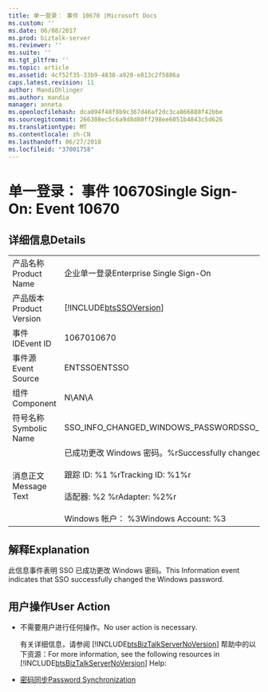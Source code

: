 ```yaml
---
title: 单一登录： 事件 10670 |Microsoft Docs
ms.custom: ''
ms.date: 06/08/2017
ms.prod: biztalk-server
ms.reviewer: ''
ms.suite: ''
ms.tgt_pltfrm: ''
ms.topic: article
ms.assetid: 4cf52f35-33b9-4838-a920-e813c2f5886a
caps.latest.revision: 11
author: MandiOhlinger
ms.author: mandia
manager: anneta
ms.openlocfilehash: dca094f48f8b9c367d46af2dc3ca866888f42bbe
ms.sourcegitcommit: 266308ec5c6a9d8d80ff298ee6051b4843c5d626
ms.translationtype: MT
ms.contentlocale: zh-CN
ms.lasthandoff: 06/27/2018
ms.locfileid: "37001758"
---
```

# <a name="single-sign-on-event-10670"></a><span data-ttu-id="0a142-102">单一登录： 事件 10670</span><span class="sxs-lookup"><span data-stu-id="0a142-102">Single Sign-On: Event 10670</span></span>
## <a name="details"></a><span data-ttu-id="0a142-103">详细信息</span><span class="sxs-lookup"><span data-stu-id="0a142-103">Details</span></span>  

|                 |                                                                                                                                      |
|-----------------|--------------------------------------------------------------------------------------------------------------------------------------|
|  <span data-ttu-id="0a142-104">产品名称</span><span class="sxs-lookup"><span data-stu-id="0a142-104">Product Name</span></span>   |                                                      <span data-ttu-id="0a142-105">企业单一登录</span><span class="sxs-lookup"><span data-stu-id="0a142-105">Enterprise Single Sign-On</span></span>                                                       |
| <span data-ttu-id="0a142-106">产品版本</span><span class="sxs-lookup"><span data-stu-id="0a142-106">Product Version</span></span> |                                      [!INCLUDE[btsSSOVersion](../includes/btsssoversion-md.md)]                                      |
|    <span data-ttu-id="0a142-107">事件 ID</span><span class="sxs-lookup"><span data-stu-id="0a142-107">Event ID</span></span>     |                                                                <span data-ttu-id="0a142-108">10670</span><span class="sxs-lookup"><span data-stu-id="0a142-108">10670</span></span>                                                                 |
|  <span data-ttu-id="0a142-109">事件源</span><span class="sxs-lookup"><span data-stu-id="0a142-109">Event Source</span></span>   |                                                                <span data-ttu-id="0a142-110">ENTSSO</span><span class="sxs-lookup"><span data-stu-id="0a142-110">ENTSSO</span></span>                                                                |
|    <span data-ttu-id="0a142-111">组件</span><span class="sxs-lookup"><span data-stu-id="0a142-111">Component</span></span>    |                                                                 <span data-ttu-id="0a142-112">N\A</span><span class="sxs-lookup"><span data-stu-id="0a142-112">N\A</span></span>                                                                  |
|  <span data-ttu-id="0a142-113">符号名称</span><span class="sxs-lookup"><span data-stu-id="0a142-113">Symbolic Name</span></span>  |                                                  <span data-ttu-id="0a142-114">SSO_INFO_CHANGED_WINDOWS_PASSWORD</span><span class="sxs-lookup"><span data-stu-id="0a142-114">SSO_INFO_CHANGED_WINDOWS_PASSWORD</span></span>                                                   |
|  <span data-ttu-id="0a142-115">消息正文</span><span class="sxs-lookup"><span data-stu-id="0a142-115">Message Text</span></span>   | <span data-ttu-id="0a142-116">已成功更改 Windows 密码。%r</span><span class="sxs-lookup"><span data-stu-id="0a142-116">Successfully changed the Windows password.%r</span></span><br /><br /> <span data-ttu-id="0a142-117">跟踪 ID: %1 %r</span><span class="sxs-lookup"><span data-stu-id="0a142-117">Tracking ID: %1%r</span></span><br /><br /> <span data-ttu-id="0a142-118">适配器: %2 %r</span><span class="sxs-lookup"><span data-stu-id="0a142-118">Adapter: %2%r</span></span><br /><br /> <span data-ttu-id="0a142-119">Windows 帐户： %3</span><span class="sxs-lookup"><span data-stu-id="0a142-119">Windows Account: %3</span></span> |

## <a name="explanation"></a><span data-ttu-id="0a142-120">解释</span><span class="sxs-lookup"><span data-stu-id="0a142-120">Explanation</span></span>  
 <span data-ttu-id="0a142-121">此信息事件表明 SSO 已成功更改 Windows 密码。</span><span class="sxs-lookup"><span data-stu-id="0a142-121">This Information event indicates that SSO successfully changed the Windows password.</span></span>  

## <a name="user-action"></a><span data-ttu-id="0a142-122">用户操作</span><span class="sxs-lookup"><span data-stu-id="0a142-122">User Action</span></span>  

- <span data-ttu-id="0a142-123">不需要用户进行任何操作。</span><span class="sxs-lookup"><span data-stu-id="0a142-123">No user action is necessary.</span></span>  

  <span data-ttu-id="0a142-124">有关详细信息，请参阅 [!INCLUDE[btsBizTalkServerNoVersion](../includes/btsbiztalkservernoversion-md.md)] 帮助中的以下资源：</span><span class="sxs-lookup"><span data-stu-id="0a142-124">For more information, see the following resources in [!INCLUDE[btsBizTalkServerNoVersion](../includes/btsbiztalkservernoversion-md.md)] Help:</span></span>  

- [<span data-ttu-id="0a142-125">密码同步</span><span class="sxs-lookup"><span data-stu-id="0a142-125">Password Synchronization</span></span>](../core/password-synchronization2.md)
